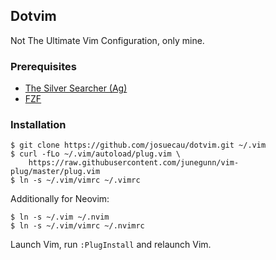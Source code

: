 ## Dotvim

Not The Ultimate Vim Configuration, only mine.

### Prerequisites

* [The Silver Searcher (Ag)](http://geoff.greer.fm/ag/)
* [FZF](https://github.com/junegunn/fzf)

### Installation

    $ git clone https://github.com/josuecau/dotvim.git ~/.vim
    $ curl -fLo ~/.vim/autoload/plug.vim \
        https://raw.githubusercontent.com/junegunn/vim-plug/master/plug.vim
    $ ln -s ~/.vim/vimrc ~/.vimrc

Additionally for Neovim:

    $ ln -s ~/.vim ~/.nvim
    $ ln -s ~/.vim/vimrc ~/.nvimrc

Launch Vim, run `:PlugInstall` and relaunch Vim.
